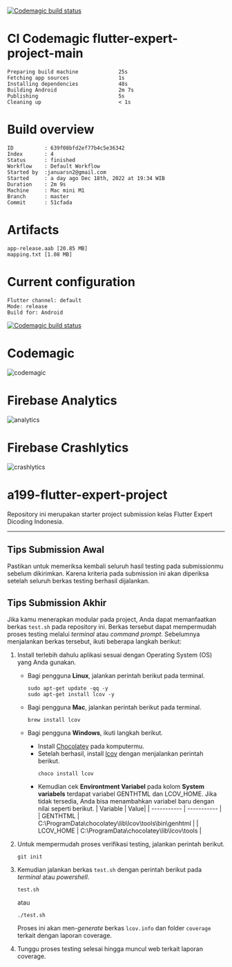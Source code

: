 [![Codemagic build status](https://api.codemagic.io/apps/639f0713ed1dbd59a01f9cf4/639f0713ed1dbd59a01f9cf3/status_badge.svg)](https://codemagic.io/apps/639f0713ed1dbd59a01f9cf4/639f0713ed1dbd59a01f9cf3/latest_build)
# CI Codemagic flutter-expert-project-main
    Preparing build machine             25s
    Fetching app sources                1s
    Installing dependencies             48s
    Building Android                    2m 7s
    Publishing                          5s
    Cleaning up                         < 1s

# Build overview
    ID          : 639f08bfd2ef77b4c5e36342
    Index       : 4
    Status      : finished
    Workflow    : Default Workflow
    Started by  :januarsn2@gmail.com
    Started     : a day ago Dec 18th, 2022 at 19:34 WIB
    Duration    : 2m 9s
    Machine     : Mac mini M1
    Branch      : master
    Commit      : 51cfada

# Artifacts
    app-release.aab [20.85 MB]
    mapping.txt [1.08 MB]

# Current configuration
    Flutter channel: default
    Mode: release
    Build for: Android 

[![Codemagic build status](https://api.codemagic.io/apps/639f0713ed1dbd59a01f9cf4/639f0713ed1dbd59a01f9cf3/status_badge.svg)](https://codemagic.io/apps/639f0713ed1dbd59a01f9cf4/639f0713ed1dbd59a01f9cf3/latest_build)
# Codemagic
![codemagic](https://user-images.githubusercontent.com/91107708/208299240-a9328f71-8d18-4ad1-97a1-89e5572f8051.jpeg)
# Firebase Analytics
![analytics](https://user-images.githubusercontent.com/91107708/208299270-d2139066-082c-42e9-aec1-37d7363e3bff.jpeg)
# Firebase Crashlytics
![crashlytics](https://user-images.githubusercontent.com/91107708/208299300-9c22bf34-a690-4286-8b80-ae5c4df859ef.jpeg)

# a199-flutter-expert-project

Repository ini merupakan starter project submission kelas Flutter Expert Dicoding Indonesia.

---

## Tips Submission Awal

Pastikan untuk memeriksa kembali seluruh hasil testing pada submissionmu sebelum dikirimkan. Karena kriteria pada submission ini akan diperiksa setelah seluruh berkas testing berhasil dijalankan.


## Tips Submission Akhir

Jika kamu menerapkan modular pada project, Anda dapat memanfaatkan berkas `test.sh` pada repository ini. Berkas tersebut dapat mempermudah proses testing melalui *terminal* atau *command prompt*. Sebelumnya menjalankan berkas tersebut, ikuti beberapa langkah berikut:
1. Install terlebih dahulu aplikasi sesuai dengan Operating System (OS) yang Anda gunakan.
    - Bagi pengguna **Linux**, jalankan perintah berikut pada terminal.
        ```
        sudo apt-get update -qq -y
        sudo apt-get install lcov -y
        ```
    
    - Bagi pengguna **Mac**, jalankan perintah berikut pada terminal.
        ```
        brew install lcov
        ```
    - Bagi pengguna **Windows**, ikuti langkah berikut.
        - Install [Chocolatey](https://chocolatey.org/install) pada komputermu.
        - Setelah berhasil, install [lcov](https://community.chocolatey.org/packages/lcov) dengan menjalankan perintah berikut.
            ```
            choco install lcov
            ```
        - Kemudian cek **Environtment Variabel** pada kolom **System variabels** terdapat variabel GENTHTML dan LCOV_HOME. Jika tidak tersedia, Anda bisa menambahkan variabel baru dengan nilai seperti berikut.
            | Variable | Value|
            | ----------- | ----------- |
            | GENTHTML | C:\ProgramData\chocolatey\lib\lcov\tools\bin\genhtml |
            | LCOV_HOME | C:\ProgramData\chocolatey\lib\lcov\tools |
        
2. Untuk mempermudah proses verifikasi testing, jalankan perintah berikut.
    ```
    git init
    ```
3. Kemudian jalankan berkas `test.sh` dengan perintah berikut pada *terminal* atau *powershell*.
    ```
    test.sh
    ```
    atau
    ```
    ./test.sh
    ```
    Proses ini akan men-*generate* berkas `lcov.info` dan folder `coverage` terkait dengan laporan coverage.
4. Tunggu proses testing selesai hingga muncul web terkait laporan coverage.

